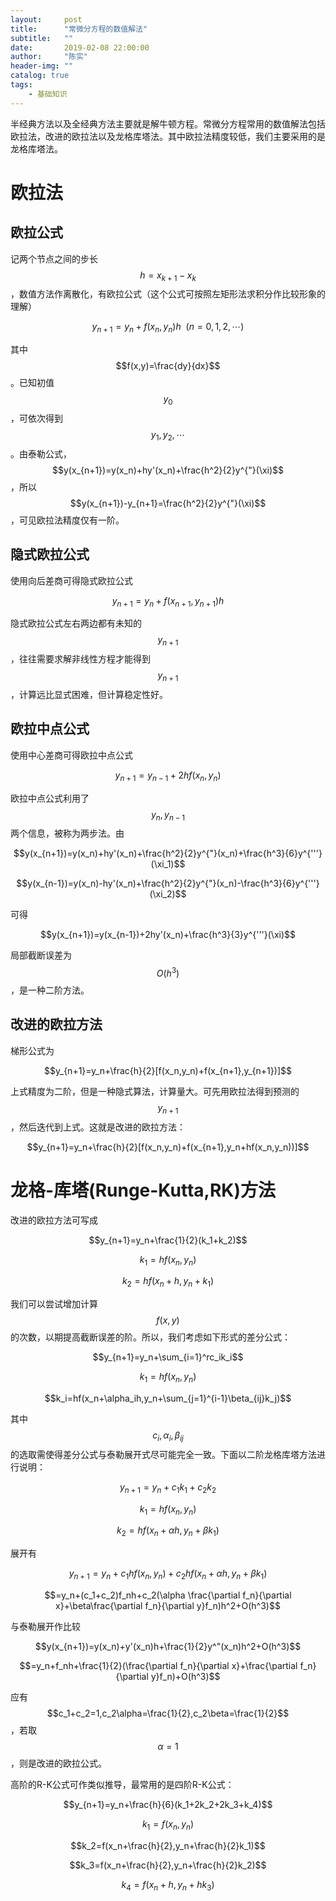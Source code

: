 ```yaml
---
layout:     post
title:      "常微分方程的数值解法"
subtitle:   ""
date:       2019-02-08 22:00:00
author:     "陈实"
header-img: ""
catalog: true
tags:
    - 基础知识
---
```


半经典方法以及全经典方法主要就是解牛顿方程。常微分方程常用的数值解法包括欧拉法，改进的欧拉法以及龙格库塔法。其中欧拉法精度较低，我们主要采用的是龙格库塔法。

# 欧拉法
## 欧拉公式
记两个节点之间的步长$$h=x_{k+1}-x_k$$，数值方法作离散化，有欧拉公式（这个公式可按照左矩形法求积分作比较形象的理解）

$$y_{n+1}=y_n+f(x_n,y_n)h\ \ (n=0,1,2,\cdots)$$

其中$$f(x,y)=\frac{dy}{dx}$$。已知初值$$y_0$$，可依次得到$$y_1,y_2,\cdots$$。由泰勒公式，$$y(x_{n+1})=y(x_n)+hy'(x_n)+\frac{h^2}{2}y^{"}(\xi)$$，所以$$y(x_{n+1})-y_{n+1}=\frac{h^2}{2}y^{"}(\xi)$$，可见欧拉法精度仅有一阶。

## 隐式欧拉公式
使用向后差商可得隐式欧拉公式

$$y_{n+1}=y_n+f(x_{n+1},y_{n+1})h$$

隐式欧拉公式左右两边都有未知的$$y_{n+1}$$，往往需要求解非线性方程才能得到$$y_{n+1}$$，计算远比显式困难，但计算稳定性好。

## 欧拉中点公式
使用中心差商可得欧拉中点公式

$$y_{n+1}=y_{n-1}+2hf(x_n,y_n)$$

欧拉中点公式利用了$$y_n,y_{n-1}$$两个信息，被称为两步法。由

$$y(x_{n+1})=y(x_n)+hy'(x_n)+\frac{h^2}{2}y^{"}(x_n)+\frac{h^3}{6}y^{'''}(\xi_1)$$

$$y(x_{n-1})=y(x_n)-hy'(x_n)+\frac{h^2}{2}y^{"}(x_n)-\frac{h^3}{6}y^{'''}(\xi_2)$$

可得

$$y(x_{n+1})=y(x_{n-1})+2hy'(x_n)+\frac{h^3}{3}y^{'''}(\xi)$$

局部截断误差为$$O(h^3)$$，是一种二阶方法。

## 改进的欧拉方法
梯形公式为

$$y_{n+1}=y_n+\frac{h}{2}[f(x_n,y_n)+f(x_{n+1},y_{n+1})]$$

上式精度为二阶，但是一种隐式算法，计算量大。可先用欧拉法得到预测的$$y_{n+1}$$，然后迭代到上式。这就是改进的欧拉方法：

$$y_{n+1}=y_n+\frac{h}{2}[f(x_n,y_n)+f(x_{n+1},y_n+hf(x_n,y_n))]$$

# 龙格-库塔(Runge-Kutta,RK)方法
改进的欧拉方法可写成

$$y_{n+1}=y_n+\frac{1}{2}(k_1+k_2)$$

$$k_1=hf(x_n,y_n)$$

$$k_2=hf(x_n+h,y_n+k_1)$$

我们可以尝试增加计算$$f(x,y)$$的次数，以期提高截断误差的阶。所以，我们考虑如下形式的差分公式：

$$y_{n+1}=y_n+\sum_{i=1}^rc_ik_i$$

$$k_1=hf(x_n,y_n)$$

$$k_i=hf(x_n+\alpha_ih,y_n+\sum_{j=1}^{i-1}\beta_{ij}k_j)$$

其中$$c_i,\alpha_i,\beta_{ij}$$的选取需使得差分公式与泰勒展开式尽可能完全一致。下面以二阶龙格库塔方法进行说明：

$$y_{n+1}=y_n+c_1k_1+c_2k_2$$

$$k_1=hf(x_n,y_n)$$

$$k_2=hf(x_n+\alpha h,y_n+\beta k_1)$$

展开有

$$y_{n+1}=y_n+c_1hf(x_n,y_n)+c_2hf(x_n+\alpha h,y_n+\beta k_1)$$

$$=y_n+(c_1+c_2)f_nh+c_2(\alpha \frac{\partial f_n}{\partial x}+\beta\frac{\partial f_n}{\partial y}f_n)h^2+O(h^3)$$

与泰勒展开作比较

$$y(x_{n+1})=y(x_n)+y'(x_n)h+\frac{1}{2}y^"(x_n)h^2+O(h^3)$$

$$=y_n+f_nh+\frac{1}{2}(\frac{\partial f_n}{\partial x}+\frac{\partial f_n}{\partial y}f_n)+O(h^3)$$

应有$$c_1+c_2=1,c_2\alpha=\frac{1}{2},c_2\beta=\frac{1}{2}$$，若取$$\alpha=1$$，则是改进的欧拉公式。

高阶的R-K公式可作类似推导，最常用的是四阶R-K公式：

$$y_{n+1}=y_n+\frac{h}{6}(k_1+2k_2+2k_3+k_4)$$

$$k_1=f(x_n,y_n)$$

$$k_2=f(x_n+\frac{h}{2},y_n+\frac{h}{2}k_1)$$

$$k_3=f(x_n+\frac{h}{2},y_n+\frac{h}{2}k_2)$$

$$k_4=f(x_n+h,y_n+hk_3)$$
